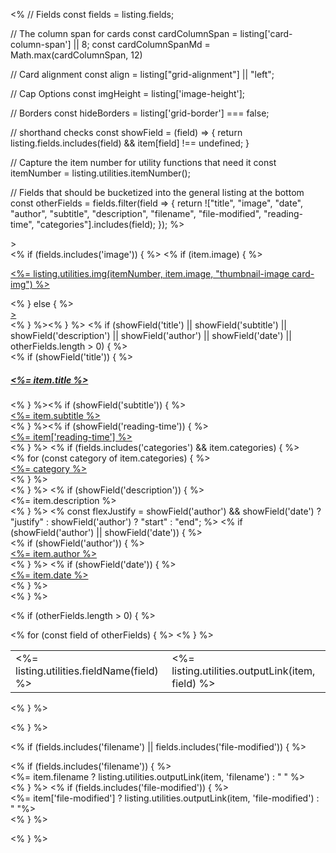 <%
// Fields
const fields = listing.fields;

// The column span for cards
const cardColumnSpan = listing['card-column-span'] || 8;
const cardColumnSpanMd = Math.max(cardColumnSpan, 12)

// Card alignment
const align = listing["grid-alignment"] || "left";

// Cap Options
const imgHeight = listing['image-height'];

// Borders
const hideBorders = listing['grid-border'] === false;

// shorthand checks
const showField = (field) => {
  return listing.fields.includes(field) && item[field] !== undefined;
}

// Capture the item number for utility functions that need it
const itemNumber = listing.utilities.itemNumber();

// Fields that should be bucketized into the general listing at the bottom
const otherFields = fields.filter(field => {
return !["title", "image", "date", "author", "subtitle", "description", "filename", "file-modified", "reading-time", "categories"].includes(field);
});
%>


<div class="g-col-1" <%= listing.utilities.metadataAttrs(item) %>>
<div class="quarto-grid-item card h-100 <%-`card-${align}`%><%= hideBorders ? ' borderless' : '' %>">
<% if (fields.includes('image')) { %>
<% if (item.image) { %><p class="card-img-top"><a href="<%- item.path %>"><%= listing.utilities.img(itemNumber, item.image, "thumbnail-image card-img") %></a></p>
<% } else { %><a href="<%- item.path %>"><div class="card-img-top"<%= imgHeight ? ` style="height: ${imgHeight};"` : '' %>></div></a><% } %><% } %>
<% if (showField('title') || showField('subtitle') || showField('description') || showField('author') || showField('date') || otherFields.length > 0) { %>
<div class="card-body post-contents">
<% if (showField('title')) { %><a href="<%- item.path %>"><h5 class="no-anchor card-title listing-title"><%= item.title %></h5></a><% } %><% if (showField('subtitle')) { %><div class="card-subtitle listing-subtitle"><a href="<%- item.path %>"><%= item.subtitle %></a></div><% } %><% if (showField('reading-time')) { %><div class="listing-reading-time card-text text-muted"><a href="<%- item.path %>"><%= item['reading-time'] %></a></div> <% } %>
<% if (fields.includes('categories') && item.categories) { %><div class="listing-categories"><% for (const category of item.categories) { %><div class="listing-category"><a href="<%- item.path %>"><%= category %></a></div><% } %>
</div>
<% } %> 
<% if (showField('description')) { %>
<div class="card-text listing-description"><%= item.description %></div>
<% } %>
<% 
const flexJustify = showField('author') && showField('date') ? "justify" : showField('author') ? "start" : "end";
%>
<% if (showField('author') || showField('date')) { %>
<div class="card-attribution card-text-small <%-flexJustify%>">
<% if (showField('author')) { %><div class="listing-author"><a href="<%- item.path %>"><%= item.author %></a></div><% } %>
<% if (showField('date')) { %><div class="listing-date"><a href="<%- item.path %>"><%= item.date %></a></div><% } %></div>
<% } %>

<% if (otherFields.length > 0) { %>
<table class="card-other-values">
<% for (const field of otherFields) { %>
<tr>
<td><%= listing.utilities.fieldName(field) %></td>
<td class="<%-field%>"><%= listing.utilities.outputLink(item, field) %></td>
</tr>
<% } %>
</table>
<% } %>

</a></div>
<% } %>

<% if (fields.includes('filename') || fields.includes('file-modified')) { %>
<div class="card-footer text-muted">
<% if (fields.includes('filename')) { %>
<div class="card-filename listing-filename">
<%= item.filename ? listing.utilities.outputLink(item, 'filename') : "&nbsp;" %>
</div>
<% } %>
<% if (fields.includes('file-modified')) { %>
<div class="card-file-modified listing-file-modified">
<%= item['file-modified'] ? listing.utilities.outputLink(item, 'file-modified') : "&nbsp;"%>
</div>
<% } %>
</div>

<% } %>

</div>
</div>
